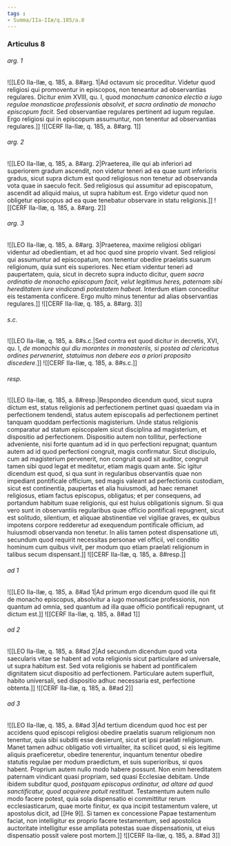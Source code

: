 ```yaml
---
tags : 
- Summa/IIa-IIæ/q.185/a.8
---
```


### Articulus 8

###### arg. 1
![[LEO IIa-IIæ, q. 185, a. 8#arg. 1|Ad octavum sic proceditur. Videtur quod religiosi qui promoventur in episcopos, non teneantur ad observantias regulares. Dicitur enim XVIII, qu. I, quod *monachum canonica electio a iugo regulae monasticae professionis absolvit, et sacra ordinatio de monacho episcopum facit*. Sed observantiae regulares pertinent ad iugum regulae. Ergo religiosi qui in episcopum assumuntur, non tenentur ad observantias regulares.]]
![[CERF IIa-IIæ, q. 185, a. 8#arg. 1]]

###### arg. 2
![[LEO IIa-IIæ, q. 185, a. 8#arg. 2|Praeterea, ille qui ab inferiori ad superiorem gradum ascendit, non videtur teneri ad ea quae sunt inferioris gradus, sicut supra dictum est quod religiosus non tenetur ad observanda vota quae in saeculo fecit. Sed religiosus qui assumitur ad episcopatum, ascendit ad aliquid maius, ut supra habitum est. Ergo videtur quod non obligetur episcopus ad ea quae tenebatur observare in statu religionis.]]
![[CERF IIa-IIæ, q. 185, a. 8#arg. 2]]

###### arg. 3
![[LEO IIa-IIæ, q. 185, a. 8#arg. 3|Praeterea, maxime religiosi obligari videntur ad obedientiam, et ad hoc quod sine proprio vivant. Sed religiosi qui assumuntur ad episcopatum, non tenentur obedire praelatis suarum religionum, quia sunt eis superiores. Nec etiam videntur teneri ad paupertatem, quia, sicut in decreto supra inducto dicitur, *quem sacra ordinatio de monacho episcopum facit, velut legitimus heres, paternam sibi hereditatem iure vindicandi potestatem habeat*. Interdum etiam conceditur eis testamenta conficere. Ergo multo minus tenentur ad alias observantias regulares.]]
![[CERF IIa-IIæ, q. 185, a. 8#arg. 3]]

###### s.c.
![[LEO IIa-IIæ, q. 185, a. 8#s.c.|Sed contra est quod dicitur in decretis, XVI, qu. I, *de monachis qui diu morantes in monasteriis, si postea ad clericatus ordines pervenerint, statuimus non debere eos a priori proposito discedere*.]]
![[CERF IIa-IIæ, q. 185, a. 8#s.c.]]

###### resp.
![[LEO IIa-IIæ, q. 185, a. 8#resp.|Respondeo dicendum quod, sicut supra dictum est, status religionis ad perfectionem pertinet quasi quaedam via in perfectionem tendendi, status autem episcopalis ad perfectionem pertinet tanquam quoddam perfectionis magisterium. Unde status religionis comparatur ad statum episcopalem sicut disciplina ad magisterium, et dispositio ad perfectionem. Dispositio autem non tollitur, perfectione adveniente, nisi forte quantum ad id in quo perfectioni repugnat; quantum autem ad id quod perfectioni congruit, magis confirmatur. Sicut discipulo, cum ad magisterium pervenerit, non congruit quod sit auditor, congruit tamen sibi quod legat et meditetur, etiam magis quam ante. Sic igitur dicendum est quod, si qua sunt in regularibus observantiis quae non impediant pontificale officium, sed magis valeant ad perfectionis custodiam, sicut est continentia, paupertas et alia huiusmodi, ad haec remanet religiosus, etiam factus episcopus, obligatus; et per consequens, ad portandum habitum suae religionis, qui est huius obligationis signum. Si qua vero sunt in observantiis regularibus quae officio pontificali repugnent, sicut est solitudo, silentium, et aliquae abstinentiae vel vigiliae graves, ex quibus impotens corpore redderetur ad exequendum pontificale officium, ad huiusmodi observanda non tenetur. In aliis tamen potest dispensatione uti, secundum quod requirit necessitas personae vel officii, vel conditio hominum cum quibus vivit, per modum quo etiam praelati religionum in talibus secum dispensant.]]
![[CERF IIa-IIæ, q. 185, a. 8#resp.]]

###### ad 1
![[LEO IIa-IIæ, q. 185, a. 8#ad 1|Ad primum ergo dicendum quod ille qui fit de monacho episcopus, absolvitur a iugo monasticae professionis, non quantum ad omnia, sed quantum ad illa quae officio pontificali repugnant, ut dictum est.]]
![[CERF IIa-IIæ, q. 185, a. 8#ad 1]]

###### ad 2
![[LEO IIa-IIæ, q. 185, a. 8#ad 2|Ad secundum dicendum quod vota saecularis vitae se habent ad vota religionis sicut particulare ad universale, ut supra habitum est. Sed vota religionis se habent ad pontificalem dignitatem sicut dispositio ad perfectionem. Particulare autem superfluit, habito universali, sed dispositio adhuc necessaria est, perfectione obtenta.]]
![[CERF IIa-IIæ, q. 185, a. 8#ad 2]]

###### ad 3
![[LEO IIa-IIæ, q. 185, a. 8#ad 3|Ad tertium dicendum quod hoc est per accidens quod episcopi religiosi obedire praelatis suarum religionum non tenentur, quia sibi subditi esse desierunt, sicut et ipsi praelati religionum. Manet tamen adhuc obligatio voti virtualiter, ita scilicet quod, si eis legitime aliquis praeficeretur, obedire tenerentur, inquantum tenentur obedire statutis regulae per modum praedictum, et suis superioribus, si quos habent. Proprium autem nullo modo habere possunt. Non enim hereditatem paternam vindicant quasi propriam, sed quasi Ecclesiae debitam. Unde ibidem subditur quod, *postquam episcopus ordinatur, ad altare ad quod sanctificatur, quod acquirere potuit restituat*. Testamentum autem nullo modo facere potest, quia sola dispensatio ei committitur rerum ecclesiasticarum, quae morte finitur, ex qua incipit testamentum valere, ut apostolus dicit, ad [[He 9]]. Si tamen ex concessione Papae testamentum faciat, non intelligitur ex proprio facere testamentum, sed apostolica auctoritate intelligitur esse ampliata potestas suae dispensationis, ut eius dispensatio possit valere post mortem.]]
![[CERF IIa-IIæ, q. 185, a. 8#ad 3]]

